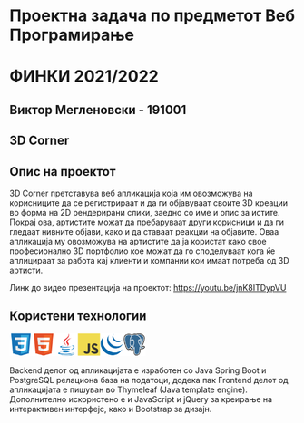 # Проектна задача по предметот Веб Програмирање
# ФИНКИ 2021/2022
## Виктор Мегленовски - 191001

## 3D Corner

## Опис на проектот

3D Corner претставува веб апликација која им овозможува на корисниците да се регистрираат и да ги објавуваат своите 3D креации во форма на 2D рендерирани слики, заедно со име и опис за истите. Покрај ова, артистите можат да пребаруваат други корисници и да ги гледаат нивните објави, како и да ставаат реакции на објавите. Оваа апликација му овозможува на артистите да ја користат како свое професионално 3D портфолио кое можат да го споделуваат кога ќе аплицираат за работа кај клиенти и компании кои имаат потреба од 3D артисти.

Линк до видео презентација на проектот: https://youtu.be/jnK8ITDypVU

## Користени технологии

<a href="https://developer.mozilla.org/en-US/docs/Web/CSS"><img src="https://raw.githubusercontent.com/devicons/devicon/master/icons/css3/css3-original.svg" height="40px" width="40px" /></a><a href="https://developer.mozilla.org/en-US/docs/Web/HTML"><img src="https://raw.githubusercontent.com/devicons/devicon/master/icons/html5/html5-original.svg" height="40px" width="40px" /></a><a href="https://docs.oracle.com/javase/tutorial/index.html"><img src="https://raw.githubusercontent.com/devicons/devicon/master/icons/java/java-original.svg" height="40px" width="40px" /></a><a href="https://developer.mozilla.org/en-US/docs/Web/JavaScript"><img src="https://raw.githubusercontent.com/devicons/devicon/master/icons/javascript/javascript-original.svg" height="40px" width="40px" /></a><a href="https://jquery.com/"><img src="https://raw.githubusercontent.com/devicons/devicon/master/icons/jquery/jquery-original.svg" height="40px" width="40px" /></a><a href="https://www.postgresql.org/"><img src="https://raw.githubusercontent.com/devicons/devicon/master/icons/postgresql/postgresql-original.svg" height="40px" width="40px" /></a>

Backend делот од апликацијата е изработен со Java Spring Boot и PostgreSQL релациона база на податоци, додека пак Frontend делот од апликацијата е пишуван во Thymeleaf (Java template engine). Дополнително искористено е и JavaScript и jQuery за креирање на интерактивен интерфејс, како и Bootstrap за дизајн.  
